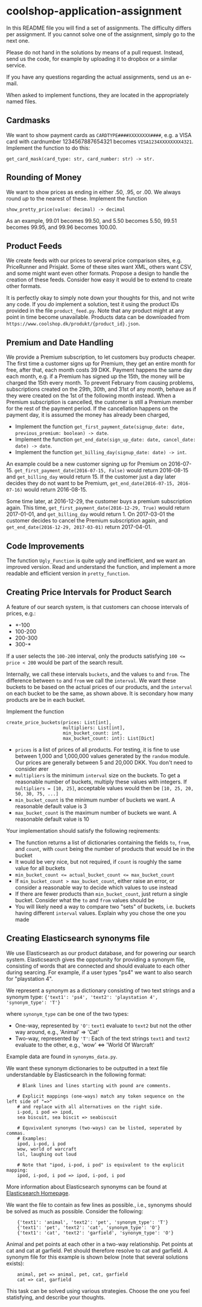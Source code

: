# coolshop-application-assignment
In this README file you will find a set of assignments. The difficulty differs per assignment. If you cannot solve one of the assignment, simply go to the next one.

Please do not hand in the solutions by means of a pull request. Instead, send us the code, for example by uploading it to dropbox or a similar service.

If you have any questions regarding the actual assignments, send us an e-mail.

When asked to implement functions, they are located in the appropriately named files.

## Cardmasks
We want to show payment cards as `CARDTYPE####XXXXXXXX####`, e.g. a VISA card with cardnumber 1234567887654321 becomes `VISA1234XXXXXXXX4321`.
Implement the function to do this:

	get_card_mask(card_type: str, card_number: str) -> str.

## Rounding of Money
We want to show prices as ending in either .50, .95, or .00. We always round *up* to the nearest of these.
Implement the function

    show_pretty_price(value: decimal) -> decimal

As an example, 99.01 becomes 99.50, and 5.50 becomes 5.50, 99.51 becomes 99.95, and 99.96 becomes 100.00.

## Product Feeds
We create feeds with our prices to several price comparison sites, e.g. PriceRunner and Prisjakt.
Some of these sites want XML, others want CSV, and some might want even other formats.
Propose a design to handle the creation of these feeds.
Consider how easy it would be to extend to create other formats.

It is perfectly okay to simply note down your thoughts for this, and not write any code.
If you *do* implement a solution, test it using the product IDs provided in the file `product_feed.py`. Note that any product might at any point in time become unavailable.
Products data can be downloaded from `https://www.coolshop.dk/produkt/{product_id}.json`.

## Premium and Date Handling
We provide a Premium subscription, to let customers buy products cheaper.
The first time a customer signs up for Premium, they get an entire month for free, after that, each month costs 39 DKK.
Payment happens the same day each month, e.g. if a Premium has signed up the 15th, the money will be charged the 15th every month.
To prevent February from causing problems, subscriptions created on the 29th, 30th, and 31st of any month, behave as if they were created on the 1st of the following month instead.
When a Premium subscription is cancelled, the customer is still a Premium member for the rest of the payment period.
If the cancellation happens on the payment day, it is assumed the money has already been charged,

* Implement the function `get_first_payment_date(signup_date: date, previous_premium: boolean) -> date`.
* Implement the function `get_end_date(sign_up_date: date, cancel_date: date) -> date`.
* Implement the function `get_billing_day(signup_date: date) -> int`.

An example could be a new customer signing up for Premium on 2016-07-15. `get_first_payment_date(2016-07-15, False)` would return 2016-08-15 and `get_billing_day` would return 15. If the customer just a day later decides they do not want to be Premium, `get_end_date(2016-07-15, 2016-07-16)` would return 2016-08-15.

Some time later, at 2016-12-29, the customer buys a premium subscription again. This time, `get_first_payment_date(2016-12-29, True)` would return 2017-01-01, and `get_billing_day` would return 1. On 2017-03-01 the customer decides to cancel the Premium subscription again, and `get_end_date(2016-12-29, 2017-03-01)` return 2017-04-01.

## Code Improvements
The function `Ugly_Function` is quite ugly and inefficient, and we want an improved version. Read and understand the function, and implement a more readable and efficient version in `pretty_function`.

## Creating Price Intervals for Product Search
A feature of our search system, is that customers can choose intervals of prices, e.g.:

* *-100
* 100-200
* 200-300
* 300-*

If a user selects the `100-200` interval, only the products satisfying `100 <= price < 200` would be part of the search result.

Internally, we call these intervals `buckets`, and the values `to` and `from`. The difference between `to` and `from` we call the `interval`. We want these buckets to be based on the actual prices of our products, and the `interval` on each bucket to be the same, as shown above. It is secondary how many products are be in each bucket.

Implement the function

	create_price_buckets(prices: List[int],
                         multipliers: List[int],
                         min_bucket_count: int,
                         max_bucket_count: int): List[Dict]

* `prices` is a list of prices of all products. For testing, it is fine to use between 1,000 and 1,000,000 values generated by the `random` module. Our prices are generally between 5 and 20,000 DKK. You don't need to consider ører
* `multipliers` is the minimum `interval` size on the buckets. To get a reasonable number of buckets, multiply these values with integers. If `multipliers = [10, 25]`, acceptable values would then be `[10, 25, 20, 50, 30, 75, ...]`
* `min_bucket_count` is the minimum number of buckets we want. A reasonable default value is 3
* `max_bucket_count` is the maximum number of buckets we want. A reasonable default value is 10

Your implementation should satisfy the following reqirements:

* The function returns a list of dictionaries containing the fields `to`, `from`, and `count`, with `count` being the number of products that would be in the bucket
 * It would be very nice, but not required, if `count` is roughly the same value for all buckets
* `min_bucket_count <= actual_bucket_count <= max_bucket_count`
 * If `min_bucket_count > max_bucket_count`, either raise an error, or consider a reasonable way to decide which values to use instead
 * If there are fewer products than `min_bucket_count`, just return a single bucket. Consider what the `to` and `from` values should be
* You will likely need a way to compare two "sets" of buckets, i.e. buckets having different `interval` values. Explain why you chose the one you made


## Creating Elasticsearch synonyms file
We use Elasticsearch as our product database, and for powering our search system. Elasticsearch gives the oppotunity for providing a synonym file, consisting of words that are connected and should evaluate to each other during searcing. For example, if a user types "ps4" we want to also search for "playstation 4". 

We represent a synonym as a dictionary consisting of two text strings and a synonym type: `{'text1': 'ps4', 'text2': 'playstation 4', 'synonym_type': 'T'}`

where `synonym_type` can be one of the two types:

* One-way, represented by `'O'`: `text1` evaluate to `text2` but not the other way around, e.g., 'Animal' => 'Cat'
* Two-way, represented by `'T'`: Each of the text strings `text1` and `text2` evaluate to the other, e.g., 'wow' <=> 'World Of Warcraft'

Example data are found in `synonyms_data.py`.

We want these synonym dictionaries to be outputted in a text file understandable by Elasticsearch in the following format:

		# Blank lines and lines starting with pound are comments.
		
		# Explicit mappings (one-ways) match any token sequence on the left side of "=>"
		# and replace with all alternatives on the right side.
		i-pod, i pod => ipod,
		sea biscuit, sea biscit => seabiscuit
		
		# Equvivalent synonyms (two-ways) can be listed, seperated by commas.
		# Examples:
		ipod, i-pod, i pod
		wow, world of warcraft
		lol, laughing out loud
		
		# Note that "ipod, i-pod, i pod" is equivalent to the explicit mapping:
		ipod, i-pod, i pod => ipod, i-pod, i pod
	
More information about Elasticsearch synonyms can be found at <a href="https://www.elastic.co/guide/en/elasticsearch/reference/current/analysis-synonym-tokenfilter.html">Elasticsearch Homepage</a>.

We want the file to contain as few lines as possible., i.e., synonyms should be solved as much as possible. Consider the following:

		{'text1': 'animal', 'text2': 'pet', 'synonym_type': 'T'}
		{'text1': 'pet', 'text2': 'cat', 'synonym_type': 'O'}
		{'text1': 'cat', 'text2': 'garfield', 'synonym_type': 'O'}

Animal and pet points at each other in a two-way relationship. Pet points at cat and cat at garfield. Pet should therefore resolve to cat and garfield. A synonym file for this example is shown below (note that several solutions exists):

		animal, pet => animal, pet, cat, garfield
		cat => cat, garfield

This task can be solved using various strategies. Choose the one you feel statisfying, and describe your thoughts.
		
		
